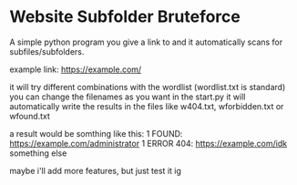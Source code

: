 # Website Subfolder Bruteforce
A simple python program you give a link to and it automatically scans for subfiles/subfolders.

example link: https://example.com/

it will try different combinations with the wordlist (wordlist.txt is standard)
you can change the filenames as you want in the start.py
it will automatically write the results in the files like w404.txt, wforbidden.txt or wfound.txt

a result would be somthing like this:
1 FOUND: https://example.com/administrator
1 ERROR 404: https://example.com/idk something else


maybe i'll add more features, but just test it ig
